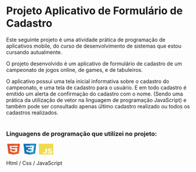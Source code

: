 # Projeto Aplicativo de Formulário de Cadastro

Este seguinte projeto é uma atividade prática de programação de aplicativos mobile, do curso de desenvolvimento de sistemas que estou cursando autualmente.

O projeto desenvolvido é um aplicativo de formulário de cadastro de um campeonato de jogos online, de games, e de tabuleiros. 

O aplicativo possui uma tela inicial informativa sobre o cadastro do campeonato, e uma tela de cadastro para o usuário. 
E em todo cadastro é emitido um alerta de confirmação do cadastro com o nome. (Sendo uma prática da utilização de vetor na linguagem de programação JavaScript) e também pode ser consultado apenas último cadastro realizado ou todos os cadastros realizados.

#

### Linguagens de programação que utilizei no projeto:
<img align="center" alt="HTML" height="30" width="40" src="https://raw.githubusercontent.com/devicons/devicon/master/icons/html5/html5-original.svg"> <img align="center" alt="CSS" height="30" width="40" src="https://raw.githubusercontent.com/devicons/devicon/master/icons/css3/css3-original.svg"> <img align="center" alt="Js" height="30" width="40" src="https://raw.githubusercontent.com/devicons/devicon/master/icons/javascript/javascript-plain.svg">

Html / Css / JavaScript
